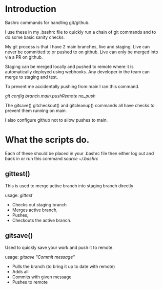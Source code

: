 # Introduction
Bashrc commands for handling git/github.

I use these in my .bashrc file to quickly run a chain of git commands and to do some basic sanity checks.

My git process is that I have 2 main branches, live and staging.  Live can never be committed to or pushed to on github.
Live can only be merged into via a PR on github.

Staging can be merged locally and pushed to remote where it is automatically deployed using webhooks.  Any developer in the team can merge to staging and test.

To prevent me accidentally pushing from main I ran this command.

 *git config branch.main.pushRemote no_push*

 The gitsave() gitcheckout() and gitcleanup() commands all have checks to prevent them running on main.

 I also configure github not to allow pushes to main.

# What the scripts do.

Each of these should be placed in your .bashrc file then either log out and back in or run this command
*source ~/.bashrc*

## gittest()

This is used to merge active branch into staging branch directly

usage: *gittest*

* Checks out staging branch
* Merges active branch, 
* Pushes, 
* Checkouts the active branch.


## gitsave()

Used to quickly save your work and push it to remote.

usage: *gitsave "Commit message"*

* Pulls the branch (to bring it up to date with remote)
* Adds all
* Commits with given message
* Pushes to remote

